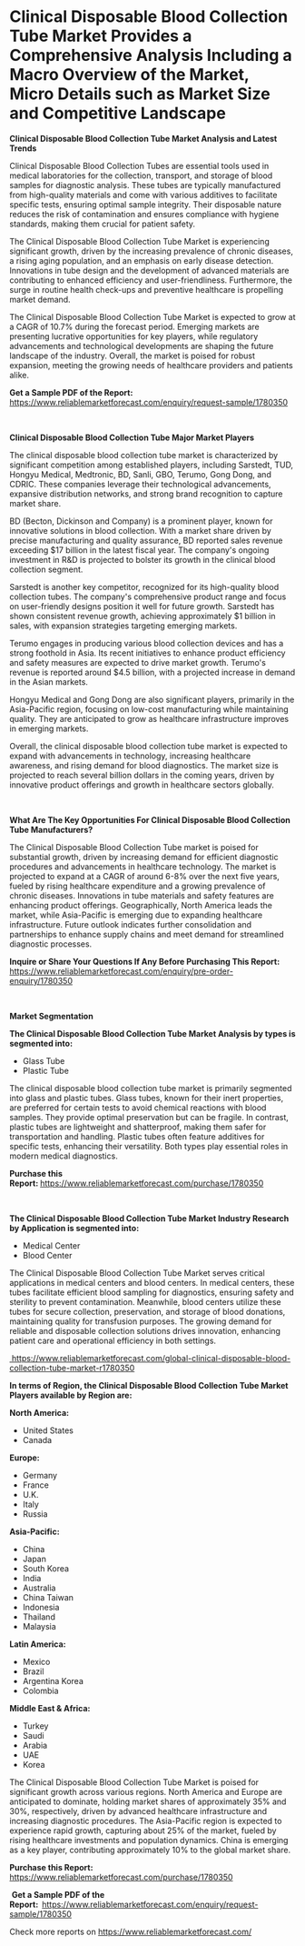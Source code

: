 <p><h1>Clinical Disposable Blood Collection Tube Market Provides a Comprehensive Analysis Including a Macro Overview of the Market, Micro Details such as Market Size and Competitive Landscape</h1></p><p><strong>Clinical Disposable Blood Collection Tube Market Analysis and Latest Trends</strong></p>
<p><p>Clinical Disposable Blood Collection Tubes are essential tools used in medical laboratories for the collection, transport, and storage of blood samples for diagnostic analysis. These tubes are typically manufactured from high-quality materials and come with various additives to facilitate specific tests, ensuring optimal sample integrity. Their disposable nature reduces the risk of contamination and ensures compliance with hygiene standards, making them crucial for patient safety.</p><p>The Clinical Disposable Blood Collection Tube Market is experiencing significant growth, driven by the increasing prevalence of chronic diseases, a rising aging population, and an emphasis on early disease detection. Innovations in tube design and the development of advanced materials are contributing to enhanced efficiency and user-friendliness. Furthermore, the surge in routine health check-ups and preventive healthcare is propelling market demand. </p><p>The Clinical Disposable Blood Collection Tube Market is expected to grow at a CAGR of 10.7% during the forecast period. Emerging markets are presenting lucrative opportunities for key players, while regulatory advancements and technological developments are shaping the future landscape of the industry. Overall, the market is poised for robust expansion, meeting the growing needs of healthcare providers and patients alike.</p></p>
<p><strong>Get a Sample PDF of the Report:&nbsp;</strong> <a href="https://www.reliablemarketforecast.com/enquiry/request-sample/1780350?utm_campaign=2724&utm_medium=2&utm_source=Github&utm_content=ia&utm_term=25032025&utm_id=clinical-disposable-blood-collection-tube">https://www.reliablemarketforecast.com/enquiry/request-sample/1780350</a></p>
<p>&nbsp;</p>
<p><strong>Clinical Disposable Blood Collection Tube Major Market Players</strong></p>
<p><p>The clinical disposable blood collection tube market is characterized by significant competition among established players, including Sarstedt, TUD, Hongyu Medical, Medtronic, BD, Sanli, GBO, Terumo, Gong Dong, and CDRIC. These companies leverage their technological advancements, expansive distribution networks, and strong brand recognition to capture market share.</p><p>BD (Becton, Dickinson and Company) is a prominent player, known for innovative solutions in blood collection. With a market share driven by precise manufacturing and quality assurance, BD reported sales revenue exceeding $17 billion in the latest fiscal year. The company's ongoing investment in R&D is projected to bolster its growth in the clinical blood collection segment.</p><p>Sarstedt is another key competitor, recognized for its high-quality blood collection tubes. The company's comprehensive product range and focus on user-friendly designs position it well for future growth. Sarstedt has shown consistent revenue growth, achieving approximately $1 billion in sales, with expansion strategies targeting emerging markets.</p><p>Terumo engages in producing various blood collection devices and has a strong foothold in Asia. Its recent initiatives to enhance product efficiency and safety measures are expected to drive market growth. Terumo's revenue is reported around $4.5 billion, with a projected increase in demand in the Asian markets.</p><p>Hongyu Medical and Gong Dong are also significant players, primarily in the Asia-Pacific region, focusing on low-cost manufacturing while maintaining quality. They are anticipated to grow as healthcare infrastructure improves in emerging markets.</p><p>Overall, the clinical disposable blood collection tube market is expected to expand with advancements in technology, increasing healthcare awareness, and rising demand for blood diagnostics. The market size is projected to reach several billion dollars in the coming years, driven by innovative product offerings and growth in healthcare sectors globally.</p></p>
<p>&nbsp;</p>
<p><strong>What Are The Key Opportunities For Clinical Disposable Blood Collection Tube Manufacturers?</strong></p>
<p><p>The Clinical Disposable Blood Collection Tube market is poised for substantial growth, driven by increasing demand for efficient diagnostic procedures and advancements in healthcare technology. The market is projected to expand at a CAGR of around 6-8% over the next five years, fueled by rising healthcare expenditure and a growing prevalence of chronic diseases. Innovations in tube materials and safety features are enhancing product offerings. Geographically, North America leads the market, while Asia-Pacific is emerging due to expanding healthcare infrastructure. Future outlook indicates further consolidation and partnerships to enhance supply chains and meet demand for streamlined diagnostic processes.</p></p>
<p><strong>Inquire or Share Your Questions If Any Before Purchasing This Report:</strong> <a href="https://www.reliablemarketforecast.com/enquiry/pre-order-enquiry/1780350?utm_campaign=2724&utm_medium=2&utm_source=Github&utm_content=ia&utm_term=25032025&utm_id=clinical-disposable-blood-collection-tube">https://www.reliablemarketforecast.com/enquiry/pre-order-enquiry/1780350</a></p>
<p>&nbsp;</p>
<p><strong>Market Segmentation</strong></p>
<p><strong>The Clinical Disposable Blood Collection Tube Market Analysis by types is segmented into:</strong></p>
<p><ul><li>Glass Tube</li><li>Plastic Tube</li></ul></p>
<p><p>The clinical disposable blood collection tube market is primarily segmented into glass and plastic tubes. Glass tubes, known for their inert properties, are preferred for certain tests to avoid chemical reactions with blood samples. They provide optimal preservation but can be fragile. In contrast, plastic tubes are lightweight and shatterproof, making them safer for transportation and handling. Plastic tubes often feature additives for specific tests, enhancing their versatility. Both types play essential roles in modern medical diagnostics.</p></p>
<p><strong>Purchase this Report:&nbsp;</strong><a href="https://www.reliablemarketforecast.com/purchase/1780350?utm_campaign=2724&utm_medium=2&utm_source=Github&utm_content=ia&utm_term=25032025&utm_id=clinical-disposable-blood-collection-tube">https://www.reliablemarketforecast.com/purchase/1780350</a></p>
<p>&nbsp;</p>
<p><strong>The Clinical Disposable Blood Collection Tube Market Industry Research by Application is segmented into:</strong></p>
<p><ul><li>Medical Center</li><li>Blood Center</li></ul></p>
<p><p>The Clinical Disposable Blood Collection Tube Market serves critical applications in medical centers and blood centers. In medical centers, these tubes facilitate efficient blood sampling for diagnostics, ensuring safety and sterility to prevent contamination. Meanwhile, blood centers utilize these tubes for secure collection, preservation, and storage of blood donations, maintaining quality for transfusion purposes. The growing demand for reliable and disposable collection solutions drives innovation, enhancing patient care and operational efficiency in both settings.</p></p>
<p><a href="https://www.reliablemarketforecast.com/global-clinical-disposable-blood-collection-tube-market-r1780350?utm_campaign=2724&utm_medium=2&utm_source=Github&utm_content=ia&utm_term=25032025&utm_id=clinical-disposable-blood-collection-tube">&nbsp;https://www.reliablemarketforecast.com/global-clinical-disposable-blood-collection-tube-market-r1780350</a></p>
<p><strong>In terms of Region, the Clinical Disposable Blood Collection Tube Market Players available by Region are:</strong></p>
<p>
    <p> <strong> North America: </strong>
        <ul>
            <li>United States</li>
            <li>Canada</li>
        </ul>
        </p> 
    <p> <strong> Europe: </strong>
        <ul>
            <li>Germany</li>
            <li>France</li>
            <li>U.K.</li>
            <li>Italy</li>
            <li>Russia</li>
        </ul>
        </p> 
    <p> <strong> Asia-Pacific: </strong>
        <ul>
            <li>China</li>
            <li>Japan</li>
            <li>South Korea</li>
            <li>India</li>
            <li>Australia</li>
            <li>China Taiwan</li>
            <li>Indonesia</li>
            <li>Thailand</li>
            <li>Malaysia</li>
        </ul>
        </p> 
    <p> <strong> Latin America: </strong>
        <ul>
            <li>Mexico</li>
            <li>Brazil</li>
            <li>Argentina Korea</li>
            <li>Colombia</li>
        </ul>
        </p> 
    <p> <strong> Middle East & Africa: </strong>
        <ul>
            <li>Turkey</li>
            <li>Saudi</li>
            <li>Arabia</li>
            <li>UAE</li>
            <li>Korea</li>
        </ul>
    </p>
    </p>
<p><p>The Clinical Disposable Blood Collection Tube Market is poised for significant growth across various regions. North America and Europe are anticipated to dominate, holding market shares of approximately 35% and 30%, respectively, driven by advanced healthcare infrastructure and increasing diagnostic procedures. The Asia-Pacific region is expected to experience rapid growth, capturing about 25% of the market, fueled by rising healthcare investments and population dynamics. China is emerging as a key player, contributing approximately 10% to the global market share.</p></p>
<p><strong>Purchase this Report: </strong><a href="https://www.reliablemarketforecast.com/purchase/1780350?utm_campaign=2724&utm_medium=2&utm_source=Github&utm_content=ia&utm_term=25032025&utm_id=clinical-disposable-blood-collection-tube">https://www.reliablemarketforecast.com/purchase/1780350</a></p>
<p>&nbsp;<strong>Get a Sample PDF of the Report:&nbsp;&nbsp;</strong><a href="https://www.reliablemarketforecast.com/enquiry/request-sample/1780350?utm_campaign=2724&utm_medium=2&utm_source=Github&utm_content=ia&utm_term=25032025&utm_id=clinical-disposable-blood-collection-tube">https://www.reliablemarketforecast.com/enquiry/request-sample/1780350</a></p>
<p><strong></strong></p>
<p>Check more reports on <a href="https://www.reliablemarketforecast.com/?utm_campaign=2724&utm_medium=2&utm_source=Github&utm_content=ia&utm_term=25032025&utm_id=clinical-disposable-blood-collection-tube">https://www.reliablemarketforecast.com/</a></p>